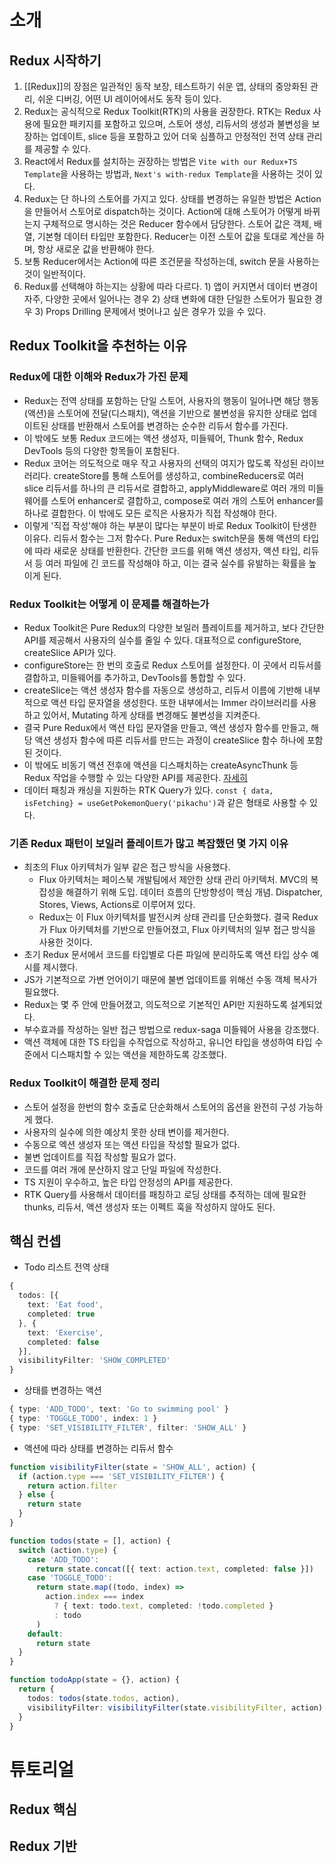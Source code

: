 # 소개
## Redux 시작하기
1. [[Redux]]의 장점은 일관적인 동작 보장, 테스트하기 쉬운 앱, 상태의 중앙화된 관리, 쉬운 디버깅, 어떤 UI 레이어에서도 동작 등이 있다.
2. Redux는 공식적으로 Redux Toolkit(RTK)의 사용을 권장한다. RTK는 Redux 사용에 필요한 패키지를 포함하고 있으며, 스토어 생성, 리듀서의 생성과 불변성을 보장하는 업데이트, slice 등을 포함하고 있어 더욱 심플하고 안정적인 전역 상태 관리를 제공할 수 있다.
3. React에서 Redux를 설치하는 권장하는 방법은 `Vite with our Redux+TS Template`을 사용하는 방법과, `Next's with-redux Template`을 사용하는 것이 있다.
4. Redux는 단 하나의 스토어를 가지고 있다. 상태를 변경하는 유일한 방법은 Action을 만들어서 스토어로 dispatch하는 것이다. Action에 대해 스토어가 어떻게 바뀌는지 구체적으로 명시하는 것은 Reducer 함수에서 담당한다. 스토어 값은 객체, 배열, 기본형 데이터 타입만 포함한다. Reducer는 이전 스토어 값을 토대로 계산을 하며, 항상 새로운 값을 반환해야 한다.
5. 보통 Reducer에서는 Action에 따른 조건문을 작성하는데, switch 문을 사용하는 것이 일반적이다.
6. Redux를 선택해야 하는지는 상황에 따라 다르다. 1) 앱이 커지면서 데이터 변경이 자주, 다양한 곳에서 일어나는 경우 2) 상태 변화에 대한 단일한 스토어가 필요한 경우 3) Props Drilling 문제에서 벗어나고 싶은 경우가 있을 수 있다.
## Redux Toolkit을 추천하는 이유
### Redux에 대한 이해와 Redux가 가진 문제
- Redux는 전역 상태를 포함하는 단일 스토어, 사용자의 행동이 일어나면 해당 행동(액션)을 스토어에 전달(디스패치), 액션을 기반으로 불변성을 유지한 상태로 업데이트된 상태를 반환해서 스토어를 변경하는 순수한 리듀서 함수를 가진다.
- 이 밖에도 보통 Redux 코드에는 액션 생성자, 미들웨어, Thunk 함수, Redux DevTools 등의 다양한 항목들이 포함된다.
- Redux 코어는 의도적으로 매우 작고 사용자의 선택의 여지가 많도록 작성된 라이브러리다. createStore를 통해 스토어를 생성하고, combineReducers로 여러 slice 리듀서를 하나의 큰 리듀서로 결합하고, applyMiddleware로 여러 개의 미들웨어를 스토어 enhancer로 결합하고, compose로 여러 개의 스토어 enhancer를 하나로 결합한다. 이 밖에도 모든 로직은 사용자가 직접 작성해야 한다.
- 이렇게 '직접 작성'해야 하는 부분이 많다는 부분이 바로 Redux Toolkit이 탄생한 이유다. 리듀서 함수는 그저 함수다. Pure Redux는 switch문을 통해 액션의 타입에 따라 새로운 상태를 반환한다. 간단한 코드를 위해 액션 생성자, 액션 타입, 리듀서 등 여러 파일에 긴 코드를 작성해야 하고, 이는 결국 실수를 유발하는 확률을 높이게 된다.
### Redux Toolkit는 어떻게 이 문제를 해결하는가
- Redux Toolkit은 Pure Redux의 다양한 보일러 플레이트를 제거하고, 보다 간단한 API를 제공해서 사용자의 실수를 줄일 수 있다. 대표적으로 configureStore, createSlice API가 있다.
- configureStore는 한 번의 호출로 Redux 스토어를 설정한다. 이 곳에서 리듀서를 결합하고, 미들웨어를 추가하고, DevTools를 통합할 수 있다.
- createSlice는 액션 생성자 함수를 자동으로 생성하고, 리듀서 이름에 기반해 내부적으로 액션 타입 문자열을 생성한다. 또한 내부에서는 Immer 라이브러리를 사용하고 있어서, Mutating 하게 상태를 변경해도 불변성을 지켜준다.
- 결국 Pure Redux에서 액션 타입 문자열을 만들고, 액션 생성자 함수를 만들고, 해당 액션 생성자 함수에 따른 리듀서를 만드는 과정이 createSlice 함수 하나에 포함된 것이다. 
- 이 밖에도 비동기 액션 전후에 액션을 디스패치하는 createAsyncThunk 등 Redux 작업을 수행할 수 있는 다양한 API를 제공한다. [자세히](https://ko.redux.js.org/introduction/why-rtk-is-redux-today/#redux-toolkit%EC%9D%80-%EB%AC%B4%EC%96%BC-%ED%95%98%EB%82%98%EC%9A%94)
- 데이터 패칭과 캐싱을 지원하는 RTK Query가 있다. `const { data, isFetching} = useGetPokemonQuery('pikachu')`과 같은 형태로 사용할 수 있다.
### 기존 Redux 패턴이 보일러 플레이트가 많고 복잡했던 몇 가지 이유
- 최초의 Flux 아키텍처가 일부 같은 접근 방식을 사용했다.
	- Flux 아키텍처는 페이스북 개발팀에서 제안한 상태 관리 아키텍처. MVC의 복잡성을 해결하기 위해 도입. 데이터 흐름의 단방향성이 핵심 개념. Dispatcher, Stores, Views, Actions로 이루어져 있다.
	- Redux는 이 Flux 아키텍처를 발전시켜 상태 관리를 단순화했다. 결국 Redux가 Flux 아키텍처를 기반으로 만들어졌고, Flux 아키텍처의 일부 접근 방식을 사용한 것이다.
- 초기 Redux 문서에서 코드를 타입별로 다른 파일에 분리하도록 액션 타입 상수 예시를 제시했다.
- JS가 기본적으로 가변 언어이기 때문에 불변 업데이트를 위해선 수동 객체 복사가 필요했다.
- Redux는 몇 주 안에 만들어졌고, 의도적으로 기본적인 API만 지원하도록 설계되었다.
- 부수효과를 작성하는 일반 접근 방법으로 redux-saga 미들웨어 사용을 강조했다.
- 액션 객체에 대한 TS 타입을 수작업으로 작성하고, 유니언 타입을 생성하여 타입 수준에서 디스패치할 수 있는 액션을 제한하도록 강조했다.
### Redux Toolkit이 해결한 문제 정리
- 스토어 설정을 한번의 함수 호출로 단순화해서 스토어의 옵션을 완전히 구성 가능하게 했다.
- 사용자의 실수에 의한 예상치 못한 상태 변이를 제거한다.
- 수동으로 엑션 생성자 또는 액션 타입을 작성할 필요가 없다.
- 불변 업데이트를 직접 작성할 필요가 없다.
- 코드를 여러 개에 분산하지 않고 단일 파일에 작성한다.
- TS 지원이 우수하고, 높은 타입 안정성의 API를 제공한다.
- RTK Query를 사용해서 데이터를 패칭하고 로딩 상태를 추적하는 데에 필요한 thunks, 리듀서, 액션 생성자 또는 이펙트 훅을 작성하지 않아도 된다.

## 핵심 컨셉
- Todo 리스트 전역 상태
```ts
{
  todos: [{
    text: 'Eat food',
    completed: true
  }, {
    text: 'Exercise',
    completed: false
  }],
  visibilityFilter: 'SHOW_COMPLETED'
}
```
- 상태를 변경하는 액션
```ts
{ type: 'ADD_TODO', text: 'Go to swimming pool' }
{ type: 'TOGGLE_TODO', index: 1 }
{ type: 'SET_VISIBILITY_FILTER', filter: 'SHOW_ALL' }
```
- 액션에 따라 상태를 변경하는 리듀서 함수
```ts
function visibilityFilter(state = 'SHOW_ALL', action) {
  if (action.type === 'SET_VISIBILITY_FILTER') {
    return action.filter
  } else {
    return state
  }
}

function todos(state = [], action) {
  switch (action.type) {
    case 'ADD_TODO':
      return state.concat([{ text: action.text, completed: false }])
    case 'TOGGLE_TODO':
      return state.map((todo, index) =>
        action.index === index
          ? { text: todo.text, completed: !todo.completed }
          : todo
      )
    default:
      return state
  }
}

function todoApp(state = {}, action) {
  return {
    todos: todos(state.todos, action),
    visibilityFilter: visibilityFilter(state.visibilityFilter, action)
  }
}
```
# 튜토리얼
## Redux 핵심
## Redux 기반